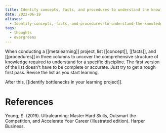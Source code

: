 ```yaml
---
title: Identify concepts, facts, and procedures to understand the knowledge structure of a subject
date: 2022-06-19
aliases:
  - Identify-concepts,-facts,-and-procedures-to-understand-the-knowledge-structure-of-a-subject
tags:
  - thoughts
  - evergreens
---
```

When conducting a [[metalearning]] project, list [[concept]], [[facts]], and [[procedures]] in three columns to uncover the comprehensive structure of knowledge required to understand for a specific discipline. The first version of the list doesn't have to be complete or accurate. Just try to get a rough first pass. Revise the list as you start learning.

After this, [[identify bottlenecks in your learning project]].

# References

Young, S. (2019). Ultralearning: Master Hard Skills, Outsmart the Competition, and Accelerate Your Career (Illustrated edition). Harper Business.